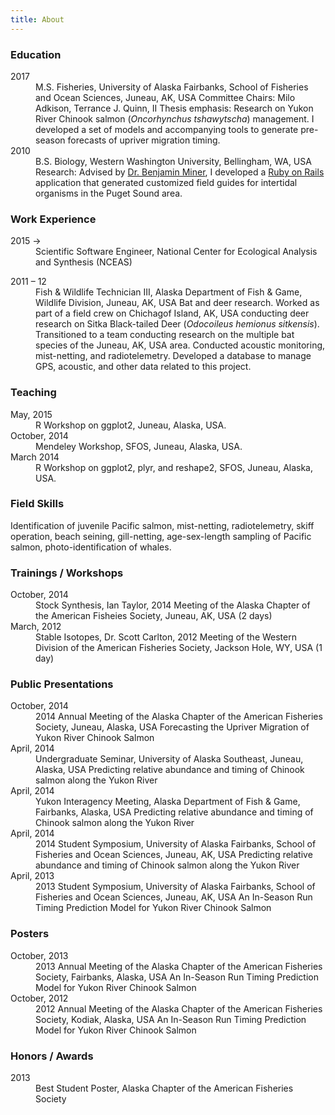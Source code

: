 ```yaml
---
title: About
---
```


<h3>Education</h3>
<dl>
  <dt>2017</dt>
  <dd>
    M.S. Fisheries, University of Alaska Fairbanks, School of Fisheries and Ocean Sciences, Juneau, AK, USA
    Committee Chairs: Milo Adkison, Terrance J. Quinn, II
    Thesis emphasis: Research on Yukon River Chinook salmon (<i>Oncorhynchus tshawytscha</i>) management. I developed a set of models and accompanying tools to generate pre-season forecasts of upriver migration timing.
  </dd>

  <dt>2010</dt>
  <dd>
      B.S. Biology, Western Washington University, Bellingham, WA, USA
      Research: Advised by <a href="http://myweb.facstaff.wwu.edu/minerb2/">Dr. Benjamin Miner</a>, I developed a <a href="http://rubyonrails.org">Ruby on Rails</a> application that generated customized field guides for intertidal organisms in the Puget Sound area.
  </dd>
</dl>

<h3>Work Experience</h3>

<dl>
  <dt>2015 &rarr;</dt>
  <dd>
    Scientific Software Engineer, National Center for Ecological Analysis and Synthesis (NCEAS)
  </dd>
</dl>

<dl>
  <dt>2011 &ndash; 12</dt>
  <dd>
    Fish &amp; Wildlife Technician III, Alaska Department of Fish &amp; Game, Wildlife Division, Juneau, AK, USA
    Bat and deer research. Worked as part of a field crew on Chichagof Island, AK, USA conducting deer research on Sitka Black-tailed Deer (<i>Odocoileus hemionus sitkensis</i>). Transitioned to a team conducting research on the multiple bat species of the Juneau, AK, USA area. Conducted acoustic monitoring, mist-netting, and radiotelemetry. Developed a database to manage GPS, acoustic, and other data related to this project.
  </dd>
</dl>

<h3>Teaching</h3>

<dl>
  <dt>May, 2015</dt>
  <dd>
    R Workshop on ggplot2, Juneau, Alaska, USA.
  </dd>

  <dt>October, 2014</dt>
  <dd>
    Mendeley Workshop, SFOS, Juneau, Alaska, USA.
  </dd>

  <dt>March 2014</dt>
  <dd>
    R Workshop on ggplot2, plyr, and reshape2, SFOS, Juneau, Alaska, USA.
  </dd>
</dl>

<h3>Field Skills</h3>

Identification of juvenile Pacific salmon, mist-netting, radiotelemetry, skiff operation, beach seining, gill-netting, age-sex-length sampling of Pacific salmon, photo-identification of whales.

<h3>Trainings / Workshops</h3>

<dl>
  <dt>October, 2014</dt>
  <dd>
    Stock Synthesis, Ian Taylor, 2014 Meeting of the Alaska Chapter of the American Fisheies Society, Juneau, AK, USA (2 days)
  </dd>

  <dt>March, 2012</dt>
  <dd>
    Stable Isotopes, Dr. Scott Carlton, 2012 Meeting of the Western Division of the American Fisheries Society, Jackson Hole, WY, USA (1 day)
  </dd>
</dl>


<h3>Public Presentations</h3>

<dl>
  <dt>October, 2014</dt>
  <dd>
    2014 Annual Meeting of the Alaska Chapter of the American Fisheries Society, Juneau, Alaska, USA
    Forecasting the Upriver Migration of Yukon River Chinook Salmon
  </dd>

  <dt>April, 2014</dt>
  <dd>
    Undergraduate Seminar, University of Alaska Southeast, Juneau, Alaska, USA
    Predicting relative abundance and timing of Chinook salmon along the Yukon River
  </dd>

  <dt>April, 2014</dt>
  <dd>
    Yukon Interagency Meeting, Alaska Department of Fish &amp; Game, Fairbanks, Alaska, USA
    Predicting relative abundance and timing of Chinook salmon along the Yukon River
  </dd>

  <dt>April, 2014</dt>
  <dd>
    2014 Student Symposium, University of Alaska Fairbanks, School of Fisheries and Ocean Sciences, Juneau, AK, USA
    Predicting relative abundance and timing of Chinook salmon along the Yukon River
  </dd>

  <dt>April, 2013</dt>
  <dd>
    2013 Student Symposium, University of Alaska Fairbanks, School of Fisheries and Ocean Sciences, Juneau, AK, USA
    An In-Season Run Timing Prediction Model for Yukon River Chinook Salmon
  </dd>
</dl>


<h3>Posters</h3>

<dl>
  <dt>October, 2013</dt>
  <dd>
    2013 Annual Meeting of the Alaska Chapter of the American Fisheries Society, Fairbanks, Alaska, USA
    An In-Season Run Timing Prediction Model for Yukon River Chinook Salmon
  </dd>

  <dt>October, 2012</dt>
  <dd>
    2012 Annual Meeting of the Alaska Chapter of the American Fisheries Society, Kodiak, Alaska, USA
    An In-Season Run Timing Prediction Model for Yukon River Chinook Salmon
  </dd>
</dl>


<h3>Honors / Awards</h3>

<dl>
  <dt>2013</dt>
  <dd>Best Student Poster, Alaska Chapter of the American Fisheries Society</dd>
</dl>
